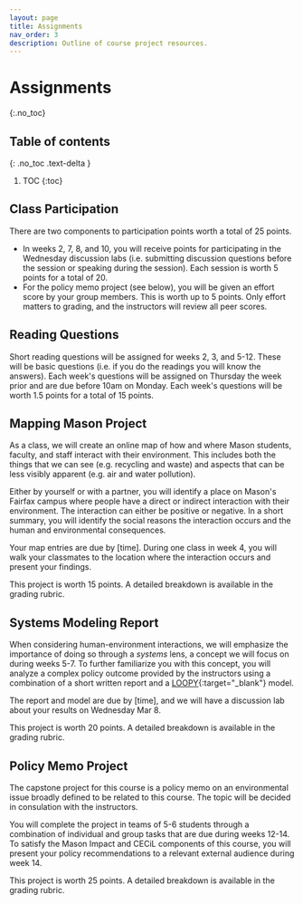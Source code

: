 ```yaml
---
layout: page
title: Assignments
nav_order: 3
description: Outline of course project resources.
---
```


# Assignments
{:.no_toc}

## Table of contents
{: .no_toc .text-delta }

1. TOC
{:toc}

## Class Participation
There are two components to participation points worth a total of 25 points.

- In weeks 2, 7, 8, and 10, you will receive points for participating in the Wednesday discussion labs (i.e. submitting discussion questions before the session or speaking during the session). Each session is worth 5 points for a total of 20.
- For the policy memo project (see below), you will be given an effort score by your group members. This is worth up to 5 points. Only effort matters to grading, and the instructors will review all peer scores.

## Reading Questions
Short reading questions will be assigned for weeks 2, 3, and 5-12. These will be basic questions (i.e. if you do the readings you will know the answers). Each week's questions will be assigned on Thursday the week prior and are due before 10am on Monday. Each week's questions will be worth 1.5 points for a total of 15 points.

## Mapping Mason Project
As a class, we will create an online map of how and where Mason students, faculty, and staff interact with their environment. This includes both the things that we can see (e.g. recycling and waste) and aspects that can be less visibly apparent (e.g. air and water pollution).

Either by yourself or with a partner, you will identify a place on Mason's Fairfax campus where people have a direct or indirect interaction with their environment. The interaction can either be positive or negative. In a short summary, you will identify the social reasons the interaction occurs and the human and environmental consequences.
 
Your map entries are due by [time]. During one class in week 4, you will walk your classmates to the location where the interaction occurs and present your findings.

This project is worth 15 points. A detailed breakdown is available in the grading rubric.

## Systems Modeling Report
When considering human-environment interactions, we will emphasize the importance of doing so through a _systems_ lens, a concept we will focus on during weeks 5-7. To further familiarize you with this concept, you will analyze a complex policy outcome provided by the instructors using a combination of a short written report and a [LOOPY](https://ncase.me/loopy/){:target="_blank"} model. 

The report and model are due by [time], and we will have a discussion lab about your results on Wednesday Mar 8.

This project is worth 20 points. A detailed breakdown is available in the grading rubric.

## Policy Memo Project
The capstone project for this course is a policy memo on an environmental issue broadly defined to be related to this course. The topic will be decided in consulation with the instructors. 

You will complete the project in teams of 5-6 students through a combination of individual and group tasks that are due during weeks 12-14. To satisfy the Mason Impact and CECiL components of this course, you will present your policy recommendations to a relevant external audience during week 14.

This project is worth 25 points. A detailed breakdown is available in the grading rubric.


